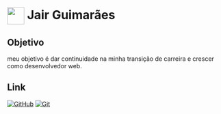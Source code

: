 <h1>
    <a href="https://www.dio.me/">
     <img align="center" width="40px" src="https://hermes.digitalinnovation.one/assets/diome/logo-minimized.png"></a>
    <span> Jair Guimarães</span>
</h1>



## Objetivo
meu objetivo é dar continuidade na minha transição de carreira e crescer como desenvolvedor web.

## Link
[![GitHub](https://img.shields.io/badge/GitHub-000?style=for-the-badge&logo=github&logoColor=30A3DC)](github.com/jairguimaraes)
[![Git](https://img.shields.io/badge/Git-000?style=for-the-badge&logo=git&logoColor=E94D5F)](https://git-scm.com/doc) 

